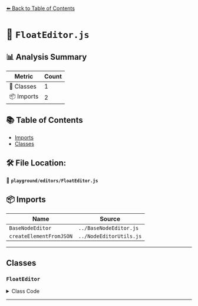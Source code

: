 [⬅️ Back to Table of Contents](../../index.md)

# 📄 `FloatEditor.js`

## 📊 Analysis Summary

| Metric | Count |
|--------|-------|
| 🧱 Classes | 1 |
| 📦 Imports | 2 |

## 📚 Table of Contents

- [Imports](#imports)
- [Classes](#classes)

## 🛠️ File Location:
📂 **`playground/editors/FloatEditor.js`**

## 📦 Imports

| Name | Source |
|------|--------|
| `BaseNodeEditor` | `../BaseNodeEditor.js` |
| `createElementFromJSON` | `../NodeEditorUtils.js` |


---

## Classes

### `FloatEditor`

<details><summary>Class Code</summary>

```ts
export class FloatEditor extends BaseNodeEditor {

	constructor() {

		const { element, inputNode } = createElementFromJSON( {
			inputType: 'float',
			inputConnection: false
		} );

		super( 'Float', inputNode, 150 );

		element.addEventListener( 'changeInput', () => this.invalidate() );

		this.add( element );

	}

}
```
</details>


---